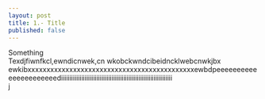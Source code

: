 ```yaml
---
layout: post
title: 1.- Title
published: false
---
```

Something  
Texdjfiwnfkcl,ewndicnwek,cn wkobckwndcibeidncklwebcnwkjbx ewkibxxxxxxxxxxxxxxxxxxxxxxxxxxxxxxxxxxxxxxxxxxxxewbdpeeeeeeeeeeeeeeeeeeeeeediiiiiiiiiiiiiiiiiiiiiiiiiiiiiiiiiiiiiiiiiiiiiiiiiiiiiiiiiiiiiiiiii  
j
